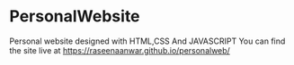 # PersonalWebsite
Personal website designed with HTML,CSS And JAVASCRIPT
You can find the site live at https://raseenaanwar.github.io/personalweb/
